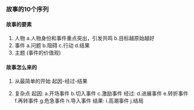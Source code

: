### 故事的10个序列

#### 故事的要素
1. 人物
   a.人物身份和事件重点突出，引发共鸣
   b.目标越原始越好
2. 事件
   a.问题
   b.阻碍
   c.行动
   d.结果
3. 主题 (事件的价值观)

#### 故事怎么来的
1. 从最简单的开始
   起因-经过-结果

2. 复杂点
   起因:
   a.开场事件
   b.切入事件
   c.激励事件
   经过:
   d.进展事件
   e.转折事件
   f.再转事件
   g.危急事件
   h.导入事件
   结果:
   i.高潮事件
   j.结局

